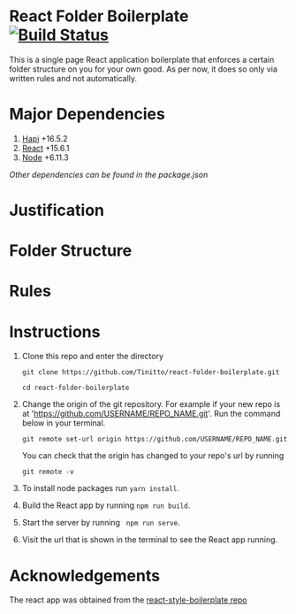 # React Folder Boilerplate [![Build Status](https://travis-ci.org/Tinitto/react-folder-boilerplate.svg)](https://travis-ci.org/Tinitto/react-folder-boilerplate)
This is a single page React application boilerplate that enforces a certain folder structure on you for your own good. As per now, it does so only via written rules and not automatically.

# Major Dependencies
1. [Hapi](https://hapijs.com/) +16.5.2
2. [React](https://facebook.github.io/react/) +15.6.1
3. [Node](https://nodejs.org/) +6.11.3

_Other dependencies can be found in the package.json_

# Justification


# Folder Structure


# Rules


# Instructions
1. Clone this repo and enter the directory

    ```
    git clone https://github.com/Tinitto/react-folder-boilerplate.git

    cd react-folder-boilerplate
    ```
2. Change the origin of the git repository. For example if your new repo is at 'https://github.com/USERNAME/REPO_NAME.git'. Run the command below in your terminal.

    ```
    git remote set-url origin https://github.com/USERNAME/REPO_NAME.git
    
    ```

    You can check that the origin has changed to your repo's url by running

    ```
    git remote -v
    ```
3. To install node packages run ``` yarn install ```. 
4. Build the React app by running ``` npm run build ```.
5. Start the server by running ``` npm run serve```.
6. Visit the url that is shown in the terminal to see the React app running.

# Acknowledgements
The react app was obtained from the [react-style-boilerplate repo](https://github.com/Tinitto/react-style-boilerplate)